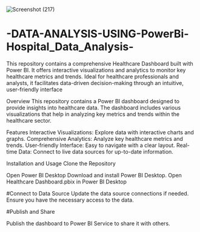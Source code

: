 ![Screenshot (217)](https://github.com/user-attachments/assets/81fc4d97-178c-4ece-abc6-467d27b1049c)
# -DATA-ANALYSIS-USING-PowerBi-Hospital_Data_Analysis-

This repository contains a comprehensive Healthcare Dashboard built with Power BI. It offers interactive visualizations and analytics to monitor key healthcare metrics and trends. Ideal for healthcare professionals and analysts, it facilitates data-driven decision-making through an intuitive, user-friendly interface

Overview
This repository contains a Power BI dashboard designed to provide insights into healthcare data. The dashboard includes various visualizations that help in analyzing key metrics and trends within the healthcare sector.

Features
Interactive Visualizations: Explore data with interactive charts and graphs.
Comprehensive Analytics: Analyze key healthcare metrics and trends.
User-friendly Interface: Easy to navigate with a clear layout.
Real-time Data: Connect to live data sources for up-to-date information.


Installation and Usage
Clone the Repository

Open Power BI Desktop
Download and install Power BI Desktop. Open Healthcare Dashboard.pbix in Power BI Desktop

#Connect to Data Source Update the data source connections if needed. Ensure you have the necessary access to the data.

#Publish and Share

Publish the dashboard to Power BI Service to share it with others.
